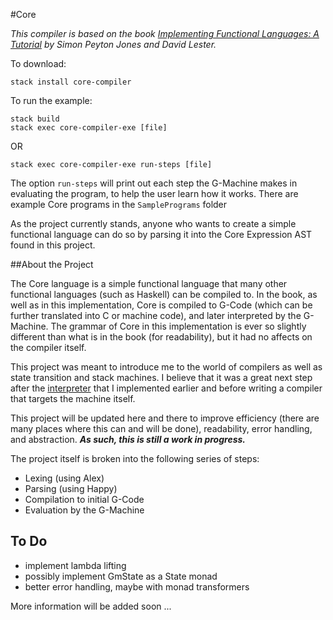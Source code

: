 #Core

*This compiler is based on the book [Implementing Functional Languages: A Tutorial](http://research.microsoft.com/en-us/um/people/simonpj/Papers/pj-lester-book/) by Simon Peyton Jones and David Lester.*

To download:  
```
stack install core-compiler
```
To run the example:  
```
stack build  
stack exec core-compiler-exe [file] 
```
OR  
```
stack exec core-compiler-exe run-steps [file]
```
The option ```run-steps``` will print out each step the G-Machine makes in evaluating the program, to help the user learn how it works. There are example Core programs in the ```SamplePrograms``` folder

As the project currently stands, anyone who wants to create a simple functional language can do so by parsing it into the Core Expression AST found in this project. 

##About the Project

The Core language is a simple functional language that many other functional languages (such as Haskell) can be compiled to. In the book, as well as in this implementation, Core is compiled to G-Code (which can be further translated into C or machine code), and later interpreted by the G-Machine. The grammar of Core in this implementation is ever so slightly different than what is in the book (for readability), but it had no affects on the compiler itself.

This project was meant to introduce me to the world of compilers as well as state transition and stack machines. I believe that it was a great next step after the [interpreter](https://github.com/aneksteind/Shkeem) that I implemented earlier and before writing a compiler that targets the machine itself. 

This project will be updated here and there to improve efficiency (there are many places where this can and will be done), readability, error handling, and abstraction. **_As such, this is still a work in progress._**

The project itself is broken into the following series of steps:  
- Lexing (using Alex)
- Parsing (using Happy)
- Compilation to initial G-Code
- Evaluation by the G-Machine
  
## To Do
- implement lambda lifting
- possibly implement GmState as a State monad
- better error handling, maybe with monad transformers

More information will be added soon ...

    
